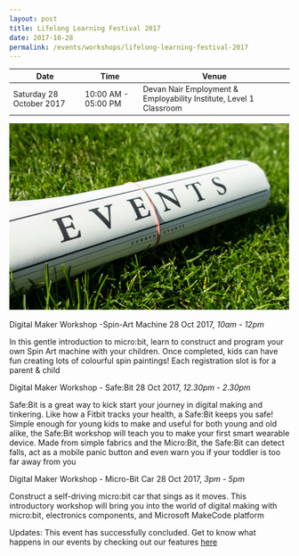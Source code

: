 ```yaml
---
layout: post
title: Lifelong Learning Festival 2017
date: 2017-10-28
permalink: /events/workshops/lifelong-learning-festival-2017
---
```


| Date | Time | Venue |
|--------|---|---|
| Saturday 28 October 2017 | 10:00 AM - 05:00 PM | Devan Nair Employment & Employability Institute, Level 1 Classroom |

![hi](/images/events/generic-event-image.jpg)

Digital Maker Workshop -Spin-Art Machine
28 Oct 2017, *10am - 12pm*

In this gentle introduction to micro:bit, learn to construct and program your own Spin Art machine with your children. Once completed, kids can have fun creating lots of colourful spin paintings! Each registration slot is for a parent & child

 

Digital Maker Workshop - Safe:Bit
28 Oct 2017, *12.30pm - 2.30pm*

Safe:Bit is a great way to kick start your journey in digital making and tinkering. Like how a Fitbit tracks your health, a Safe:Bit keeps you safe! Simple enough for young kids to make and useful for both young and old alike, the Safe:Bit workshop will teach you to make your first smart wearable device. Made from simple fabrics and the Micro:Bit, the Safe:Bit can detect falls, act as a mobile panic button and even warn you if your toddler is too far away from you

 

Digital Maker Workshop - Micro-Bit Car
28 Oct 2017, *3pm - 5pm* 

Construct a self-driving micro:bit car that sings as it moves. This introductory workshop will bring you into the world of digital making with micro:bit, electronics components, and Microsoft MakeCode platform

Updates: This event has successfully concluded. Get to know what happens in our events by checking out our features <a href="" target="_blank">here</a>
